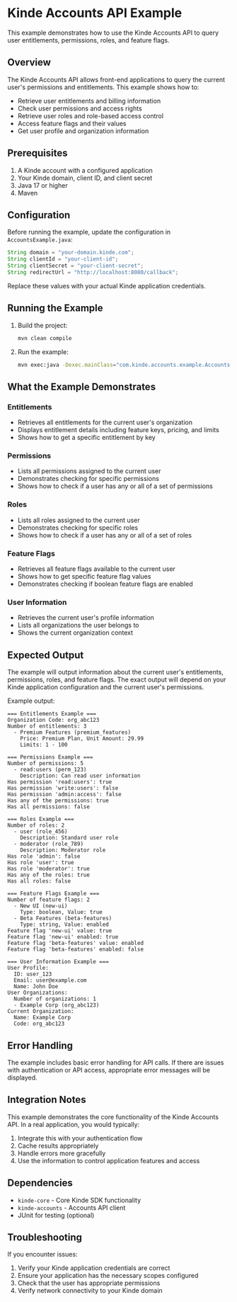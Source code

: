 # Kinde Accounts API Example

This example demonstrates how to use the Kinde Accounts API to query user entitlements, permissions, roles, and feature flags.

## Overview

The Kinde Accounts API allows front-end applications to query the current user's permissions and entitlements. This example shows how to:

- Retrieve user entitlements and billing information
- Check user permissions and access rights
- Retrieve user roles and role-based access control
- Access feature flags and their values
- Get user profile and organization information

## Prerequisites

1. A Kinde account with a configured application
2. Your Kinde domain, client ID, and client secret
3. Java 17 or higher
4. Maven

## Configuration

Before running the example, update the configuration in `AccountsExample.java`:

```java
String domain = "your-domain.kinde.com";
String clientId = "your-client-id";
String clientSecret = "your-client-secret";
String redirectUrl = "http://localhost:8080/callback";
```

Replace these values with your actual Kinde application credentials.

## Running the Example

1. Build the project:
   ```bash
   mvn clean compile
   ```

2. Run the example:
   ```bash
   mvn exec:java -Dexec.mainClass="com.kinde.accounts.example.AccountsExample"
   ```

## What the Example Demonstrates

### Entitlements
- Retrieves all entitlements for the current user's organization
- Displays entitlement details including feature keys, pricing, and limits
- Shows how to get a specific entitlement by key

### Permissions
- Lists all permissions assigned to the current user
- Demonstrates checking for specific permissions
- Shows how to check if a user has any or all of a set of permissions

### Roles
- Lists all roles assigned to the current user
- Demonstrates checking for specific roles
- Shows how to check if a user has any or all of a set of roles

### Feature Flags
- Retrieves all feature flags available to the current user
- Shows how to get specific feature flag values
- Demonstrates checking if boolean feature flags are enabled

### User Information
- Retrieves the current user's profile information
- Lists all organizations the user belongs to
- Shows the current organization context

## Expected Output

The example will output information about the current user's entitlements, permissions, roles, and feature flags. The exact output will depend on your Kinde application configuration and the current user's permissions.

Example output:
```
=== Entitlements Example ===
Organization Code: org_abc123
Number of entitlements: 3
  - Premium Features (premium_features)
    Price: Premium Plan, Unit Amount: 29.99
    Limits: 1 - 100

=== Permissions Example ===
Number of permissions: 5
  - read:users (perm_123)
    Description: Can read user information
Has permission 'read:users': true
Has permission 'write:users': false
Has permission 'admin:access': false
Has any of the permissions: true
Has all permissions: false

=== Roles Example ===
Number of roles: 2
  - user (role_456)
    Description: Standard user role
  - moderator (role_789)
    Description: Moderator role
Has role 'admin': false
Has role 'user': true
Has role 'moderator': true
Has any of the roles: true
Has all roles: false

=== Feature Flags Example ===
Number of feature flags: 2
  - New UI (new-ui)
    Type: boolean, Value: true
  - Beta Features (beta-features)
    Type: string, Value: enabled
Feature flag 'new-ui' value: true
Feature flag 'new-ui' enabled: true
Feature flag 'beta-features' value: enabled
Feature flag 'beta-features' enabled: false

=== User Information Example ===
User Profile:
  ID: user_123
  Email: user@example.com
  Name: John Doe
User Organizations:
  Number of organizations: 1
  - Example Corp (org_abc123)
Current Organization:
  Name: Example Corp
  Code: org_abc123
```

## Error Handling

The example includes basic error handling for API calls. If there are issues with authentication or API access, appropriate error messages will be displayed.

## Integration Notes

This example demonstrates the core functionality of the Kinde Accounts API. In a real application, you would typically:

1. Integrate this with your authentication flow
2. Cache results appropriately
3. Handle errors more gracefully
4. Use the information to control application features and access

## Dependencies

- `kinde-core` - Core Kinde SDK functionality
- `kinde-accounts` - Accounts API client
- JUnit for testing (optional)

## Troubleshooting

If you encounter issues:

1. Verify your Kinde application credentials are correct
2. Ensure your application has the necessary scopes configured
3. Check that the user has appropriate permissions
4. Verify network connectivity to your Kinde domain 
